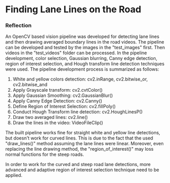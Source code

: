 # **Finding Lane Lines on the Road** 

### Reflection

An OpenCV based vision pipeline was developed for detecting lane lines and then drawing averaged boundary lines in the road videos. The pipeline can be developed and tested by the images in the "test_images" first. Then videos in the "test_videos" folder can be processed. In the pipeline development, color selection, Gaussian blurring, Canny edge detection, region of interest selection, and Hough transform line detection techniques were used. The pipeline development process is summarized as follows:

1. White and yellow colors detection: cv2.inRange, cv2.bitwise_or, cv2.bitwise_and
2. Apply Grayscale transform: cv2.cvtColor()
3. Apply Gaussian Smoothing: cv2.GaussianBlur()
4. Apply Canny Edge Detection: cv2.Canny()
5. Define Region of Interest Selection: cv2.fillPoly()
6. Conduct Hough Transform line detection: cv2.HoughLinesP()
7. Draw two averaged lines: cv2.line()
8. Draw the lines in the video: VideoFileClip()

The built pipeline works fine for straight white and yellow line detections, but doesn't work for curved lines. This is due to the fact that the used "draw_lines()" method assuming the lane lines were linear. Moreover, even replacing the line drawing method, the "region_of_interest()" may loss normal functions for the steep roads.

In order to work for the curved and steep road lane detections, more advanced and adaptive region of interest selection technique need to be applied.
